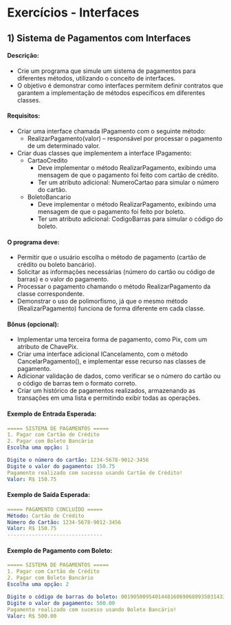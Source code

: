 # Exercícios - Interfaces

## 1) **Sistema de Pagamentos com Interfaces**

#### Descrição:

- Crie um programa que simule um sistema de pagamentos para diferentes métodos, utilizando o conceito de interfaces. 
- O objetivo é demonstrar como interfaces permitem definir contratos que garantem a implementação de métodos específicos em diferentes classes.

#### Requisitos:

- Criar uma interface chamada IPagamento com o seguinte método:
    - RealizarPagamento(valor) – responsável por processar o pagamento de um determinado valor.
- Criar duas classes que implementem a interface IPagamento:
    - CartaoCredito
        - Deve implementar o método RealizarPagamento, exibindo uma mensagem de que o pagamento foi feito com cartão de crédito.
        - Ter um atributo adicional: NumeroCartao para simular o número do cartão.
    - BoletoBancario
        - Deve implementar o método RealizarPagamento, exibindo uma mensagem de que o pagamento foi feito por boleto.
        - Ter um atributo adicional: CodigoBarras para simular o código do boleto.

#### O programa deve:

- Permitir que o usuário escolha o método de pagamento (cartão de crédito ou boleto bancário).
- Solicitar as informações necessárias (número do cartão ou código de barras) e o valor do pagamento.
- Processar o pagamento chamando o método RealizarPagamento da classe correspondente.
- Demonstrar o uso de polimorfismo, já que o mesmo método (RealizarPagamento) funciona de forma diferente em cada classe.

#### Bônus (opcional):

- Implementar uma terceira forma de pagamento, como Pix, com um atributo de ChavePix.
- Criar uma interface adicional ICancelamento, com o método CancelarPagamento(), e implementar esse recurso nas classes de pagamento.
- Adicionar validação de dados, como verificar se o número do cartão ou o código de barras tem o formato correto.
- Criar um histórico de pagamentos realizados, armazenando as transações em uma lista e permitindo exibir todas as operações.

#### Exemplo de Entrada Esperada:

~~~yaml
===== SISTEMA DE PAGAMENTOS =====
1. Pagar com Cartão de Crédito
2. Pagar com Boleto Bancário
Escolha uma opção: 1

Digite o número do cartão: 1234-5678-9012-3456
Digite o valor do pagamento: 150.75
Pagamento realizado com sucesso usando Cartão de Crédito!
Valor: R$ 150.75
~~~

#### Exemplo de Saída Esperada:

~~~yaml
===== PAGAMENTO CONCLUÍDO =====
Método: Cartão de Crédito
Número do Cartão: 1234-5678-9012-3456
Valor: R$ 150.75
-------------------------------
~~~

#### Exemplo de Pagamento com Boleto:

~~~yaml
===== SISTEMA DE PAGAMENTOS =====
1. Pagar com Cartão de Crédito
2. Pagar com Boleto Bancário
Escolha uma opção: 2

Digite o código de barras do boleto: 00190500954014481606906809350314337370000000100
Digite o valor do pagamento: 500.00
Pagamento realizado com sucesso usando Boleto Bancário!
Valor: R$ 500.00
~~~